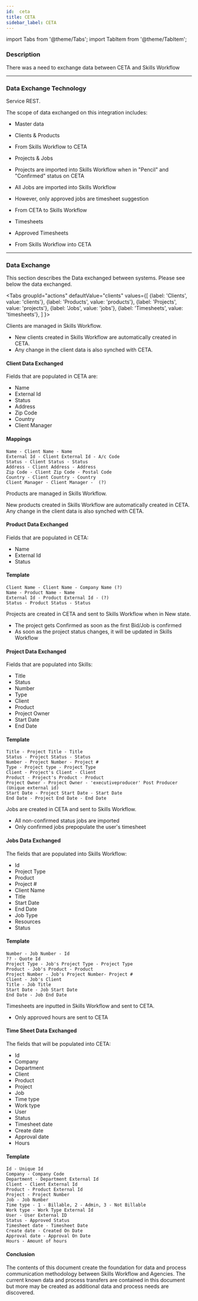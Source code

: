 ```yaml
---
id:  ceta
title: CETA
sidebar_label: CETA
---
```


import Tabs from '@theme/Tabs';
import TabItem from '@theme/TabItem';

### Description

There was a need to exchange data between CETA and Skills Workflow

---

### Data Exchange Technology

Service REST.

The scope of data exchanged on this integration includes:

- Master data
- Clients & Products
- From Skills Workflow to CETA

- Projects & Jobs
- Projects are imported into Skills Workflow when in "Pencil" and "Confirmed" status on CETA
- All Jobs are imported into Skills Workflow
- However, only approved jobs are timesheet suggestion
- From CETA to Skills Workflow

- Timesheets
- Approved Timesheets
- From Skills Workflow into CETA

---

### Data Exchange

This section describes the Data exchanged between systems. Please see below the data exchanged.


<Tabs
  groupId="actions"
  defaultValue="clients"
  values={[
    {label: 'Clients', value: 'clients'},
    {label: 'Products', value: 'products'},
    {label: 'Projects', value: 'projects'},
    {label: 'Jobs', value: 'jobs'},
    {label: 'Timesheets', value: 'timesheets'},
  ]
}>

<TabItem value="clients">

Clients are managed in Skills Workflow. 

- New clients created in Skills Workflow are automatically created in CETA.
- Any change in the client data is also synched with CETA.


#### Client Data Exchanged

Fields that are populated in CETA are:

- Name
- External Id
- Status
- Address
- Zip Code
- Country
- Client Manager

#### Mappings

```
Name - Client Name - Name
External Id - Client External Id - A/c Code
Status - Client Status - Status
Address - Client Address - Address
Zip Code - Client Zip Code - Postal Code
Country - Client Country - Country
Client Manager - Client Manager -  (?)
```

</TabItem>

<TabItem value="products">

Products are managed in Skills Workflow. 

New products created in Skills Workflow are automatically created in CETA.
Any change in the client data is also synched with CETA.


#### Product Data Exchanged

Fields that are populated in CETA:

- Name
- External Id
- Status


#### Template

```
Client Name - Client Name - Company Name (?)
Name - Product Name - Name
External Id - Product External Id - (?)
Status - Product Status - Status
```

</TabItem>

<TabItem value="projects">

Projects are created in CETA and sent to Skills Workflow when in New state.

- The project gets Confirmed as soon as the first Bid/Job is confirmed
- As soon as the project status changes, it will be updated in Skills Workflow

#### Project Data Exchanged

Fields that are populated into Skills:

- Title
- Status
- Number
- Type
- Client
- Product
- Project Owner
- Start Date
- End Date

#### Template

```
Title - Project Title - Title
Status - Project Status - Status
Number - Project Number - Project #
Type - Project type - Project Type
Client - Project's Client - Client
Product - Project's Product - Product
Project Owner - Project Owner - 'executiveproducer' Post Producer (Unique external id)
Start Date - Project Start Date - Start Date
End Date - Project End Date - End Date
```

</TabItem>

<TabItem value="jobs">

Jobs are created in CETA and sent to Skills Workflow.

- All non-confirmed status jobs are imported
- Only confirmed jobs prepopulate the user's timesheet

#### Jobs Data Exchanged

The fields that are populated into Skills Workflow:

- Id
- Project Type
- Product
- Project #
- Client Name
- Title
- Start Date
- End Date
- Job Type
- Resources
- Status


#### Template

```
Number - Job Number - Id
?? - Quote Id
Project Type - Job's Project Type - Project Type
Product - Job's Product - Product
Project Number - Job's Project Number- Project #
Client - Job's Client
Title - Job Title
Start Date - Job Start Date
End Date - Job End Date
```
</TabItem>

<TabItem value="timesheets">

Timesheets are inputted in Skills Workflow and sent to CETA.

- Only approved hours are sent to CETA

#### Time Sheet Data Exchanged

The fields that will be populated into CETA:

- Id
- Company
- Department
- Client
- Product
- Project
- Job
- Time type
- Work type
- User
- Status
- Timesheet date
- Create date
- Approval date
- Hours


#### Template

```
Id - Unique Id
Company - Company Code
Department - Department External Id
Client - Client External Id
Product - Product External Id
Project - Project Number
Job - Job Number
Time type - 1 - Billable, 2 - Admin, 3 - Not Billable
Work type - Work Type External Id
User - User External ID
Status - Approved Status
Timesheet date - Timesheet Date
Create date - Created On Date
Approval date - Approval On Date
Hours - Amount of hours
```
</TabItem>

</Tabs>

#### Conclusion

The contents of this document create the foundation for data and process communication methodology between Skills Workflow and Agencies. The current known data and process transfers are contained in this document but more may be created as additional data and process needs are discovered.
